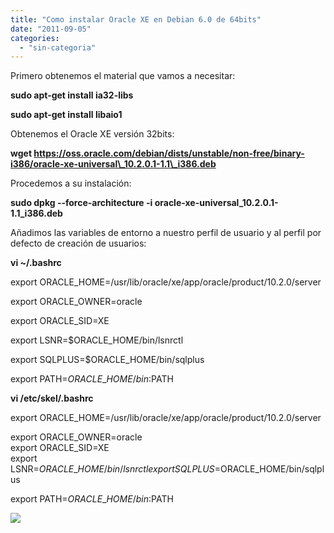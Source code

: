 ```yaml
---
title: "Como instalar Oracle XE en Debian 6.0 de 64bits"
date: "2011-09-05"
categories: 
  - "sin-categoria"
---
```


Primero obtenemos el material que vamos a necesitar:  
  
**sudo apt-get install ia32-libs**  
  
**sudo apt-get install libaio1**  
  
Obtenemos el Oracle XE versión 32bits:  
  
**wget https://oss.oracle.com/debian/dists/unstable/non-free/binary-i386/oracle-xe-universal\_10.2.0.1-1.1\_i386.deb**  
  
Procedemos a su instalación:  
  
**sudo dpkg --force-architecture -i oracle-xe-universal\_10.2.0.1-1.1\_i386.deb**  
  

Añadimos las variables de entorno a nuestro perfil de usuario y al perfil por defecto de creación de usuarios:

  

**vi ~/.bashrc**

  

export ORACLE\_HOME=/usr/lib/oracle/xe/app/oracle/product/10.2.0/server

export ORACLE\_OWNER=oracle

export ORACLE\_SID=XE

export LSNR=$ORACLE\_HOME/bin/lsnrctl

export SQLPLUS=$ORACLE\_HOME/bin/sqlplus

export PATH=$ORACLE\_HOME/bin:$PATH

  

**vi /etc/skel/.bashrc**

  

export ORACLE\_HOME=/usr/lib/oracle/xe/app/oracle/product/10.2.0/server

export ORACLE\_OWNER=oracle  
export ORACLE\_SID=XE  
export LSNR=$ORACLE\_HOME/bin/lsnrctl  
export SQLPLUS=$ORACLE\_HOME/bin/sqlplus

export PATH=$ORACLE\_HOME/bin:$PATH

![](https://blogger.googleusercontent.com/tracker/3262098284547378612-4629021316877867468?l=tablondesastre.blogspot.com)
